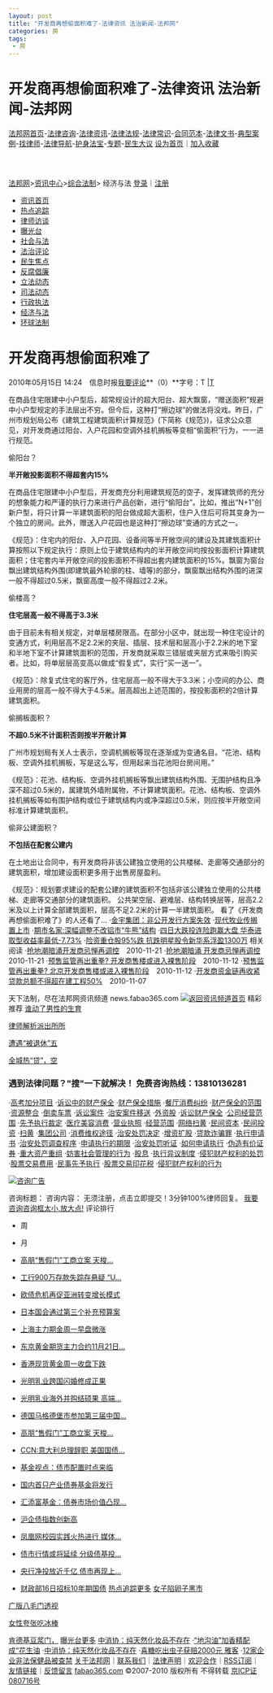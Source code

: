 ```yaml
---
layout: post
title: "开发商再想偷面积难了-法律资讯 法治新闻-法邦网"
categories: 房
tags: 
 - 房
--- 
```


# 开发商再想偷面积难了-法律资讯 法治新闻-法邦网

[]()

[法邦网首页](http://www.fabao365.com/ "法邦网首页")-[法律咨询](http://consult.fabao365.com/ "法律咨询")-[法律资讯](http://www.fabao365.com/news "法律资讯")-[法律法规](http://code.fabao365.com/ "法律法规")-[法律常识](http://www.fabao365.com/flcs/ "法律常识")-[合同范本](http://www.fabao365.com/htfb/ "合同范本")-[法律文书](http://www.fabao365.com/flws/ "法律文书")-[典型案例](http://www.fabao365.com/case.php "典型案例")-[找律师](http://lawyer.fabao365.com/ "找律师")-[法律导航](http://123.fabao365.com/ "法律导航")-[护身法宝](http://amulet.fabao365.com/ "护身法宝")-[专题](http://zt.fabao365.com/ "专题")-[民生大议](http://video.fabao365.com/msdy/ "民生大议") [设为首页]( "设为首页")｜[加入收藏]( "加入收藏")

# [![]()](http://www.fabao365.com/news/ "法邦网资讯")

[法邦网](http://www.fabao365.com/ "法邦网")>[资讯中心](http://www.fabao365.com/news "资讯频道")>[综合法制](http://www.fabao365.com/news/zhfz/ "综合法制")> 经济与法 [登录](http://www.fabao365.com/news/11827.html# "登录")｜[注册](http://www.fabao365.com/register.php "注册")
* [资讯首页](http://www.fabao365.com/news "资讯首页")
* [热点追踪](http://www.fabao365.com/news/hot/ "热点追踪")
* [律师访谈](http://www.fabao365.com/news/talk/ "律师访谈")
* [曝光台](http://www.fabao365.com/news/bgt/ "曝光台")
* [社会与法](http://www.fabao365.com/news/shyf/ "社会与法")
* [法治评论](http://www.fabao365.com/news/fzpl/ "法治评论")
* [民生焦点](http://www.fabao365.com/news/msjd/ "民生焦点")
* [反腐倡廉](http://www.fabao365.com/news/ffcl/ "反腐倡廉")
* [立法动态](http://www.fabao365.com/news/lfdt/ "立法动态")
* [司法动态](http://www.fabao365.com/news/sfdt/ "司法动态")
* [行政执法](http://www.fabao365.com/news/xzzf/ "行政执法")
* [经济与法](http://www.fabao365.com/news/zhfz/jjyf/ "经济与法")
* [环球法制](http://www.fabao365.com/news/zhfz/hqfz "环球法制")

# 开发商再想偷面积难了

2010年05月15日 14:24　信息时报[我要评论](http://www.fabao365.com/news/11827.html#comment "我要评论")**（0）**字号：T |[T]( "切换到大字体")

在商品住宅限建中小户型后，超常规设计的超大阳台、超大飘窗，“赠送面积”规避中小户型规定的手法层出不穷。但今后，这种打“擦边球”的做法将没戏。昨日，广州市规划局公布《建筑工程建筑面积计算规范》(下简称《规范》)，征求公众意见，对开发商通过阳台、入户花园和空调外挂机搁板等变相“偷面积”行为，一一进行规范。

偷阳台？

**半开敞投影面积不得超套内15%**

在商品住宅限建中小户型后，开发商充分利用建筑规范的空子，发挥建筑师的充分的想象能力和严谨的执行力来进行产品创新，进行“偷阳台”。比如，推出“N+1”创新户型，将只计算一半建筑面积的阳台做成超大面积，住户入住后可将其变身为一个独立的房间。此外，赠送入户花园也是这种打“擦边球”变通的方式之一。

《规范》：住宅内的阳台、入户花园、设备间等半开敞空间的建设及其建筑面积计算按照以下规定执行：原则上位于建筑结构内的半开敞空间均按投影面积计算建筑面积；住宅套内半开敞空间的投影面积不得超出套内建筑面积的15%。飘窗为窗台飘出建筑结构外围(即建筑最外轮廓的柱、墙等)的部分，飘窗飘出结构外围的进深一般不得超过0.5米，飘窗高度一般不得超过2.2米。

偷楼高？

**住宅层高一般不得高于3.3米**

由于目前未有相关规定，对单层楼房限高。在部分小区中，就出现一种住宅设计的变通方式，利用层高不足2.2米的夹层、插层、技术层和层高小于2.2米的地下室和半地下室不计算建筑面积的范围，开发商就采取三错层或夹层方式来吸引购买者。比如，将单层层高变高以做成“假复式”，实行“买一送一”。

《规范》：除复式住宅的客厅外，住宅层高一般不得大于3.3米；小空间的办公、商业用房的层高一般不得大于4.5米。层高超出上述范围的，按投影面积的2倍计算建筑面积。

偷搁板面积？

**不超0.5米不计面积否则按半开敞计算**

广州市规划局有关人士表示，空调机搁板等现在逐渐成为变通名目。“花池、结构板、空调外挂机搁板，写是这么写，但用起来当花池阳台房间用。”

《规范》：花池、结构板、空调外挂机搁板等飘出建筑结构外围、无围护结构且净深不超过0.5米的，属建筑外墙附属物，不计算建筑面积。花池、结构板、空调外挂机搁板等如有围护结构或位于建筑结构内或净深超过0.5米，则应按半开敞空间标准计算建筑面积。

偷非公建面积？

**不包括在配套公建内**

在土地出让合同中，有开发商将非该公建独立使用的公共楼梯、走廊等交通部分的建筑面积，增加建设面积更多用于出售房屋盈利。

《规范》：规划要求建设的配套公建的建筑面积不包括非该公建独立使用的公共楼梯、走廊等交通部分的建筑面积。 公共架空层、避难层、结构转换层等，层高2.2米及以上计算全部建筑面积，层高不足2.2米的计算一半建筑面积。
看了《开发商再想偷面积难了》的人还看了... ·[金宇集团：非公开发行方案失效](http://www.fabao365.com/news/524232.html "金宇集团：非公开发行方案失效") ·[现代牧业传搁置上市](http://www.fabao365.com/news/523772.html "现代牧业传搁置上市") ·[期市名家:深幅调整不改铝市“牛熊”结构](http://www.fabao365.com/news/524220.html "期市名家:深幅调整不改铝市“牛熊”结构") ·[四日大跌投连险跑赢大盘 华泰进取型收益率最低-7.73%](http://www.fabao365.com/news/524225.html "四日大跌投连险跑赢大盘 华泰进取型收益率最低-7.73%") ·[险资重仓股95%跌 抗跌明星股令新华系浮盈1300万](http://www.fabao365.com/news/524213.html "险资重仓股95%跌 抗跌明星股令新华系浮盈1300万") 相关阅读 ·[抢地潮暗涌开发商忌惮再调控](http://www.fabao365.com/news/524189.html "抢地潮暗涌开发商忌惮再调控")　2010-11-21 ·[抢地潮暗涌 开发商忌惮再调控](http://www.fabao365.com/news/523518.html "抢地潮暗涌 开发商忌惮再调控")　2010-11-21 ·[预售监管再出重拳? 开发商售楼或进入裸售阶段](http://www.fabao365.com/news/500313.html "预售监管再出重拳? 开发商售楼或进入裸售阶段")　2010-11-12 ·[预售监管再出重拳? 北京开发商售楼或进入裸售阶段](http://www.fabao365.com/news/500134.html "预售监管再出重拳? 北京开发商售楼或进入裸售阶段")　2010-11-12 ·[开发商资金链再收紧 贷款总额不得超在建工程50%](http://www.fabao365.com/news/483296.html "开发商资金链再收紧 贷款总额不得超在建工程50%")　2010-11-07

[]()

天下法制，尽在法邦网资讯频道 news.fabao365.com [![返回资讯频道首页]()](http://www.fabao365.com/news/ "返回资讯频道首页")
精彩推荐 
[![]()](http://www.fabao365.com/news/talk/381.html "谁动了男性的生育权？")[谁动了男性的生育](http://www.fabao365.com/news/talk/381.html "谁动了男性的生育权？")

[![]()](http://www.fabao365.com/news/talk/376.html "律师解析派出所所长酒后驾车5死3伤案")[律师解析派出所所](http://www.fabao365.com/news/talk/376.html "律师解析派出所所长酒后驾车5死3伤案")

[![]()](http://www.fabao365.com/news/talk/375.html "遭遇“被退休”五旬女工漫漫维权路")[遭遇“被退休”五](http://www.fabao365.com/news/talk/375.html "遭遇“被退休”五旬女工漫漫维权路")

[![]()](http://www.fabao365.com/news/talk/374.html "全城热“贷”，空中楼阁如何继续？")[全城热“贷”，空](http://www.fabao365.com/news/talk/374.html "全城热“贷”，空中楼阁如何继续？")

### 遇到法律问题？"搜"一下就解决！ 免费咨询热线：13810136281

[](http://www.fabao365.com/news/11827.html# "搜索答案")[](http://www.fabao365.com/news/11827.html# "发布咨询") ·[高考加分项目](http://www.fabao365.com/zt/rss_gkjfxm "高考加分项目") ·[诉讼中的财产保全](http://www.fabao365.com/zt/rss_sszdccbq "诉讼中的财产保全") ·[财产保全措施](http://www.fabao365.com/zt/rss_ccbqcs "财产保全措施") ·[餐厅消费纠纷](http://www.fabao365.com/zt/rss_ctxfjf "餐厅消费纠纷") ·[财产保全的范围](http://www.fabao365.com/zt/rss_ccbqdfw "财产保全的范围") ·[资源整合](http://www.fabao365.com/zt/rss_zyzh "资源整合") ·[倒卖车票](http://www.fabao365.com/zt/rss_dmcp "倒卖车票") ·[诉讼案件](http://www.fabao365.com/zt/rss_ssaj "诉讼案件 ") ·[治安案件移送](http://www.fabao365.com/zt/rss_zaajys "治安案件移送") ·[外资股](http://www.fabao365.com/zt/rss_wzg "外资股") ·[诉讼财产保全](http://www.fabao365.com/zt/rss_ssccbq "诉讼财产保全") ·[公司经营范围](http://www.fabao365.com/zt/rss_gsjyfw "公司经营范围") ·[先予执行裁定](http://www.fabao365.com/zt/rss_xyzxcd "先予执行裁定") ·[医疗美容消费](http://www.fabao365.com/zt/rss_ylmrxf "医疗美容消费") ·[营业执照](http://www.fabao365.com/zt/rss_yyzz "营业执照") ·[经营范围](http://www.fabao365.com/zt/rss_jyfw "经营范围") ·[网络扫黄](http://www.fabao365.com/zt/rss_wlsh "网络扫黄") ·[民间资本](http://www.fabao365.com/zt/rss_mjzb "民间资本") ·[民间投资](http://www.fabao365.com/zt/rss_mjtz "民间投资") ·[扫黄](http://www.fabao365.com/zt/rss_saohuang "扫黄") ·[集团公司](http://www.fabao365.com/zt/rss_jtgs "集团公司") ·[消费维权途径](http://www.fabao365.com/zt/rss_xfwqtj "消费维权途径") ·[治安处罚决定](http://www.fabao365.com/zt/rss_zacfjd "治安处罚决定") ·[增资扩股](http://www.fabao365.com/zt/rss_zzkg "增资扩股") ·[贷款诈骗罪](http://www.fabao365.com/zt/rss_dkzpz "贷款诈骗罪") ·[执行申请书](http://www.fabao365.com/zt/rss_zxsqs "执行申请书") ·[治安处罚调查程序](http://www.fabao365.com/zt/rss_zacfdccx "治安处罚调查程序") ·[申请执行的期限](http://www.fabao365.com/zt/rss_sqzxdqx "申请执行的期限") ·[治安处罚听证](http://www.fabao365.com/zt/rss_zacftz "治安处罚听证") ·[如何申请执行](http://www.fabao365.com/zt/rss_rhsqzx "如何申请执行") ·[伪造有价证券](http://www.fabao365.com/zt/rss_wzyjzq "伪造有价证券") ·[重大资产重组](http://www.fabao365.com/zt/rss_zdzczz "重大资产重组") ·[妨害社会管理的行为](http://www.fabao365.com/zt/rss_fhshgldxw "妨害社会管理的行为") ·[股息](http://www.fabao365.com/zt/rss_guxi "股息") ·[执行异议制度](http://www.fabao365.com/zt/rss_zxyyzd "执行异议制度") ·[侵犯财产权利的处罚](http://www.fabao365.com/zt/rss_qfccqldcf "侵犯财产权利的处罚") ·[股票交易费用](http://www.fabao365.com/zt/rss_gpjyfy "股票交易费用") ·[民事先予执行](http://www.fabao365.com/zt/rss_msxyzx "民事先予执行") ·[股票交易印花税](http://www.fabao365.com/zt/rss_gpjyyhs "股票交易印花税") ·[侵犯财产权利的行为](http://www.fabao365.com/zt/rss_qfccqldxw "侵犯财产权利的行为")

[![咨询广告]()](http://consult.fabao365.com/post/public.html "免费法律咨询")

咨询标题：  咨询内容： 无须注册，点击立即提交！3分钟100%律师回复。 [我要咨询](http://www.fabao365.com/news/11827.html# "我要咨询")[咨询框太小,放大点!](http://consult.fabao365.com/post/public.html "咨询框太小,放大点")
评论排行

* 周
* 月

* [高朋“售假门”工商立案 天梭...](http://www.fabao365.com/news/873302.html "高朋“售假门”工商立案 天梭表初步鉴定为高仿")
* [工行900万存款失踪存悬疑 “U...](http://www.fabao365.com/news/873607.html "工行900万存款失踪存悬疑 “U盾口供”集体翻供")
* [欧债危机再促亚洲转变增长模式](http://www.fabao365.com/news/873580.html "欧债危机再促亚洲转变增长模式")
* [日本国会通过第三个补充预算案](http://www.fabao365.com/news/873579.html "日本国会通过第三个补充预算案")
* [上海主力期金周一早盘微涨](http://www.fabao365.com/news/873578.html "上海主力期金周一早盘微涨")
* [东京黄金期货主力合约11月21日...](http://www.fabao365.com/news/873577.html "东京黄金期货主力合约11月21日收盘小幅走低")
* [香港现货黄金周一收盘下跌](http://www.fabao365.com/news/873576.html "香港现货黄金周一收盘下跌")
* [光明乳业跨国闪婚修成正果](http://www.fabao365.com/news/873483.html "光明乳业跨国闪婚修成正果")
* [光明乳业海外并购结硕果 高端...](http://www.fabao365.com/news/873482.html "光明乳业海外并购结硕果 高端婴幼儿奶粉新西兰投产")
* [德国马格德堡市参加第三届中国...](http://www.fabao365.com/news/873254.html "德国马格德堡市参加第三届中国对外投资洽谈会")

* [高朋“售假门”工商立案 天梭...](http://www.fabao365.com/news/873302.html "高朋“售假门”工商立案 天梭表初步鉴定为高仿")
* [CCN:意大利总理辞职 美国国债...](http://www.fabao365.com/news/872363.html "CCN:意大利总理辞职 美国国债价格下跌")
* [基金视点：债市配置时点来临](http://www.fabao365.com/news/872362.html "基金视点：债市配置时点来临")
* [国内首只产业债券基金将发行](http://www.fabao365.com/news/872361.html "国内首只产业债券基金将发行")
* [汇添富基金：债券市场价值凸现...](http://www.fabao365.com/news/872360.html "汇添富基金：债券市场价值凸现 信用债值得关注")
* [沪企债指数创新高](http://www.fabao365.com/news/872359.html "沪企债指数创新高")
* [凤凰网校园实践火热进行 媒体...](http://www.fabao365.com/news/872410.html "凤凰网校园实践火热进行 媒体精英应邀担任评委")
* [债市行情或将延续 分级债基投...](http://www.fabao365.com/news/872358.html "债市行情或将延续 分级债基投资价值显现")
* [央行净投放近千亿 债市再现上...](http://www.fabao365.com/news/872357.html "央行净投放近千亿 债市再现上涨行情")
* [财政部16日招标10年期国债](http://www.fabao365.com/news/872356.html "财政部16日招标10年期国债")
[热点追踪](http://www.fabao365.com/news/hot/ "热点追踪")[更多](http://www.fabao365.com/news/hot/) 
[![]()](http://www.fabao365.com/zt/hot/20111115_151.html "女子陷卵子黑市 法律监管呈空白")[女子陷卵子黑市](http://www.fabao365.com/zt/hot/20111115_151.html "女子陷卵子黑市 法律监管呈空白")

[![]()](http://www.fabao365.com/zt/hot/20111101_148.html "广版八毛门透视医患间的步步惊心")[广版八毛门透视](http://www.fabao365.com/zt/hot/20111101_148.html "广版八毛门透视医患间的步步惊心")

[![]()](http://www.fabao365.com/zt/hot/20111012_145.html "女性夸张吃冰棒算性骚扰？")[女性夸张吃冰棒](http://www.fabao365.com/zt/hot/20111012_145.html "女性夸张吃冰棒算性骚扰？")

[![]()](http://www.fabao365.com/zt/hot/20110808_140.html "肯德基豆浆门，虚假宣传欺骗消费者")[肯德基豆浆门，](http://www.fabao365.com/zt/hot/20110808_140.html "肯德基豆浆门，虚假宣传欺骗消费者")
  [曝光台](http://www.fabao365.com/news/bgt/ "曝光台")[更多](http://www.fabao365.com/news/bgt/) 
[![]()](http://www.fabao365.com/news/873603.html "中消协：纯天然化妆品不存在")[中消协：纯天然化妆品不存在](http://www.fabao365.com/news/873603.html "中消协：纯天然化妆品不存在")
·[“地沟油”加香精配成“花生油](http://www.fabao365.com/news/873608.html "“地沟油”加香精配成“花生油”") ·[中消协：纯天然化妆品不存在](http://www.fabao365.com/news/873603.html "中消协：纯天然化妆品不存在 部分企业虚假宣传") ·[喜糖吃出虫子获赔2000元 雅客](http://www.fabao365.com/news/873415.html "喜糖吃出虫子获赔2000元 雅客：经销商混入陈糖") ·[12家企业非法保健品被查禁](http://www.fabao365.com/news/873414.html "12家企业非法保健品被查禁")
[关于法邦网](http://www.fabao365.com/about/about.html "关于法邦网")｜[联系我们](http://www.fabao365.com/about/contact.html "联系我们")｜[法律声明](http://www.fabao365.com/about/statemen.html "法律声明")｜[欢迎合作](http://www.fabao365.com/about/cooperation.html "欢迎合作")｜[RSS订阅](http://www.fabao365.com/rss/ "RSS订阅")｜[友情链接](http://www.fabao365.com/about/link.html "友情链接")｜[反馈留言](http://www.fabao365.com/about/message.html "反馈留言") [fabao365.com](http://www.fabao365.com/) ©2007-2010 版权所有 不得转载 [京ICP证080716号](http://www.miibeian.gov.cn/)
